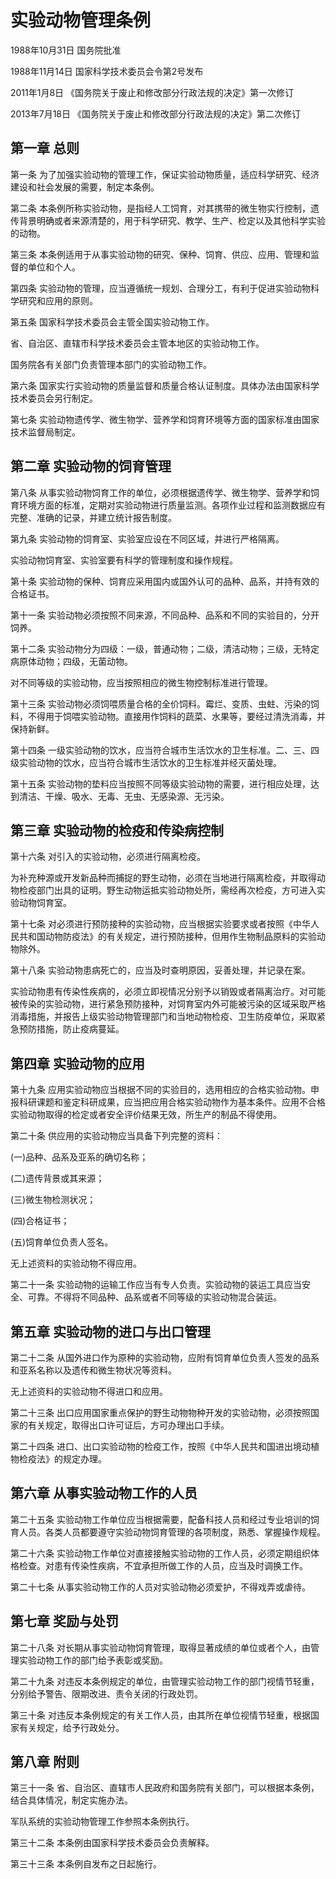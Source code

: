 # 实验动物管理条例

1988年10月31日 国务院批准　

1988年11月14日 国家科学技术委员会令第2号发布　

2011年1月8日 《国务院关于废止和修改部分行政法规的决定》第一次修订　

2013年7月18日 《国务院关于废止和修改部分行政法规的决定》第二次修订　



## 第一章 总则

第一条 为了加强实验动物的管理工作，保证实验动物质量，适应科学研究、经济建设和社会发展的需要，制定本条例。

第二条 本条例所称实验动物，是指经人工饲育，对其携带的微生物实行控制，遗传背景明确或者来源清楚的，用于科学研究、教学、生产、检定以及其他科学实验的动物。

第三条 本条例适用于从事实验动物的研究、保种、饲育、供应、应用、管理和监督的单位和个人。

第四条 实验动物的管理，应当遵循统一规划、合理分工，有利于促进实验动物科学研究和应用的原则。

第五条 国家科学技术委员会主管全国实验动物工作。

省、自治区、直辖市科学技术委员会主管本地区的实验动物工作。

国务院各有关部门负责管理本部门的实验动物工作。

第六条 国家实行实验动物的质量监督和质量合格认证制度。具体办法由国家科学技术委员会另行制定。

第七条 实验动物遗传学、微生物学、营养学和饲育环境等方面的国家标准由国家技术监督局制定。

## 第二章 实验动物的饲育管理

第八条 从事实验动物饲育工作的单位，必须根据遗传学、微生物学、营养学和饲育环境方面的标准，定期对实验动物进行质量监测。各项作业过程和监测数据应有完整、准确的记录，并建立统计报告制度。

第九条 实验动物的饲育室、实验室应设在不同区域，并进行严格隔离。

实验动物饲育室、实验室要有科学的管理制度和操作规程。

第十条 实验动物的保种、饲育应采用国内或国外认可的品种、品系，并持有效的合格证书。

第十一条 实验动物必须按照不同来源，不同品种、品系和不同的实验目的，分开饲养。

第十二条 实验动物分为四级：一级，普通动物；二级，清洁动物；三级，无特定病原体动物；四级，无菌动物。

对不同等级的实验动物，应当按照相应的微生物控制标准进行管理。

第十三条 实验动物必须饲喂质量合格的全价饲料。霉烂、变质、虫蛀、污染的饲料，不得用于饲喂实验动物。直接用作饲料的蔬菜、水果等，要经过清洗消毒，并保持新鲜。

第十四条 一级实验动物的饮水，应当符合城市生活饮水的卫生标准。二、三、四级实验动物的饮水，应当符合城市生活饮水的卫生标准并经灭菌处理。

第十五条 实验动物的垫料应当按照不同等级实验动物的需要，进行相应处理，达到清洁、干燥、吸水、无毒、无虫、无感染源、无污染。

## 第三章 实验动物的检疫和传染病控制

第十六条 对引入的实验动物，必须进行隔离检疫。

为补充种源或开发新品种而捕捉的野生动物，必须在当地进行隔离检疫，并取得动物检疫部门出具的证明。野生动物运抵实验动物处所，需经再次检疫，方可进入实验动物饲育室。

第十七条 对必须进行预防接种的实验动物，应当根据实验要求或者按照《中华人民共和国动物防疫法》的有关规定，进行预防接种，但用作生物制品原料的实验动物除外。

第十八条 实验动物患病死亡的，应当及时查明原因，妥善处理，并记录在案。

实验动物患有传染性疾病的，必须立即视情况分别予以销毁或者隔离治疗。对可能被传染的实验动物，进行紧急预防接种，对饲育室内外可能被污染的区域采取严格消毒措施，并报告上级实验动物管理部门和当地动物检疫、卫生防疫单位，采取紧急预防措施，防止疫病蔓延。

## 第四章 实验动物的应用

第十九条 应用实验动物应当根据不同的实验目的，选用相应的合格实验动物。申报科研课题和鉴定科研成果，应当把应用合格实验动物作为基本条件。应用不合格实验动物取得的检定或者安全评价结果无效，所生产的制品不得使用。

第二十条 供应用的实验动物应当具备下列完整的资料：

(一)品种、品系及亚系的确切名称；

(二)遗传背景或其来源；

(三)微生物检测状况；

(四)合格证书；

(五)饲育单位负责人签名。

无上述资料的实验动物不得应用。

第二十一条 实验动物的运输工作应当有专人负责。实验动物的装运工具应当安全、可靠。不得将不同品种、品系或者不同等级的实验动物混合装运。

## 第五章 实验动物的进口与出口管理

第二十二条 从国外进口作为原种的实验动物，应附有饲育单位负责人签发的品系和亚系名称以及遗传和微生物状况等资料。

无上述资料的实验动物不得进口和应用。

第二十三条 出口应用国家重点保护的野生动物物种开发的实验动物，必须按照国家的有关规定，取得出口许可证后，方可办理出口手续。

第二十四条 进口、出口实验动物的检疫工作，按照《中华人民共和国进出境动植物检疫法》的规定办理。

## 第六章 从事实验动物工作的人员

第二十五条 实验动物工作单位应当根据需要，配备科技人员和经过专业培训的饲育人员。各类人员都要遵守实验动物饲育管理的各项制度，熟悉、掌握操作规程。

第二十六条 实验动物工作单位对直接接触实验动物的工作人员，必须定期组织体格检查。对患有传染性疾病，不宜承担所做工作的人员，应当及时调换工作。

第二十七条 从事实验动物工作的人员对实验动物必须爱护，不得戏弄或虐待。

## 第七章 奖励与处罚

第二十八条 对长期从事实验动物饲育管理，取得显著成绩的单位或者个人，由管理实验动物工作的部门给予表彰或奖励。

第二十九条 对违反本条例规定的单位，由管理实验动物工作的部门视情节轻重，分别给予警告、限期改进、责令关闭的行政处罚。

第三十条 对违反本条例规定的有关工作人员，由其所在单位视情节轻重，根据国家有关规定，给予行政处分。

## 第八章 附则

第三十一条 省、自治区、直辖市人民政府和国务院有关部门，可以根据本条例，结合具体情况，制定实施办法。

军队系统的实验动物管理工作参照本条例执行。

第三十二条 本条例由国家科学技术委员会负责解释。

第三十三条 本条例自发布之日起施行。